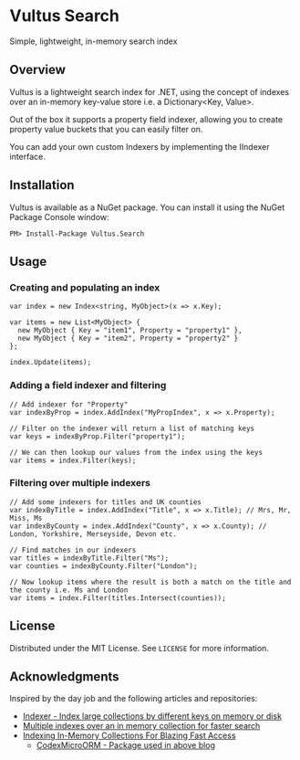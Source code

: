 # Vultus Search

Simple, lightweight, in-memory search index

## Overview

Vultus is a lightweight search index for .NET, using the concept of indexes over an in-memory key-value store i.e. a Dictionary<Key, Value>.

Out of the box it supports a property field indexer, allowing you to create property value buckets that you can easily filter on.

You can add your own custom Indexers by implementing the IIndexer interface.

## Installation

Vultus is available as a NuGet package. You can install it using the NuGet Package Console window:

```
PM> Install-Package Vultus.Search
```

## Usage

### Creating and populating an index

```
var index = new Index<string, MyObject>(x => x.Key);

var items = new List<MyObject> {
  new MyObject { Key = "item1", Property = "property1" },
  new MyObject { Key = "item2", Property = "property2" }
};

index.Update(items);
```

### Adding a field indexer and filtering

```
// Add indexer for "Property"
var indexByProp = index.AddIndex("MyPropIndex", x => x.Property);

// Filter on the indexer will return a list of matching keys
var keys = indexByProp.Filter("property1");

// We can then lookup our values from the index using the keys
var items = index.Filter(keys);
```

### Filtering over multiple indexers

```
// Add some indexers for titles and UK counties
var indexByTitle = index.AddIndex("Title", x => x.Title); // Mrs, Mr, Miss, Ms
var indexByCounty = index.AddIndex("County", x => x.County); // London, Yorkshire, Merseyside, Devon etc.

// Find matches in our indexers
var titles = indexByTitle.Filter("Ms");
var counties = indexByCounty.Filter("London");

// Now lookup items where the result is both a match on the title and the county i.e. Ms and London
var items = index.Filter(titles.Intersect(counties));
```

## License

Distributed under the MIT License. See `LICENSE` for more information.

## Acknowledgments

Inspired by the day job and the following articles and repositories:

- [Indexer - Index large collections by different keys on memory or disk](https://www.codeproject.com/Articles/563200/Indexer-Index-large-collections-by-different-keys)
- [Multiple indexes over an in memory collection for faster search](https://codereview.stackexchange.com/questions/40811/multiple-indexes-over-an-in-memory-collection-for-faster-search)
- [Indexing In-Memory Collections For Blazing Fast Access](https://www.c-sharpcorner.com/article/indexing-in-memory-collections-for-blazing-fast-access/)
  - [CodexMicroORM - Package used in above blog](https://github.com/codexguy/CodexMicroORM)
